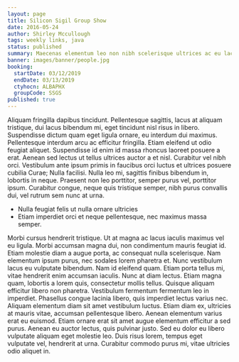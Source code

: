 ```yaml
---
layout: page
title: Silicon Sigil Group Show
date: 2016-05-24
author: Shirley Mccullough
tags: weekly links, java
status: published
summary: Maecenas elementum leo non nibh scelerisque ultrices ac eu lacus.
banner: images/banner/people.jpg
booking:
  startDate: 03/12/2019
  endDate: 03/13/2019
  ctyhocn: ALBAPHX
  groupCode: SSGS
published: true
---
```

Aliquam fringilla dapibus tincidunt. Pellentesque sagittis, lacus at aliquam tristique, dui lacus bibendum mi, eget tincidunt nisl risus in libero. Suspendisse dictum quam eget ligula ornare, eu interdum dui maximus. Pellentesque interdum arcu ac efficitur fringilla. Etiam eleifend ut odio feugiat aliquet. Suspendisse id enim id massa rhoncus laoreet posuere a erat. Aenean sed lectus ut tellus ultrices auctor a et nisl. Curabitur vel nibh orci. Vestibulum ante ipsum primis in faucibus orci luctus et ultrices posuere cubilia Curae; Nulla facilisi. Nulla leo mi, sagittis finibus bibendum in, lobortis in neque. Praesent non leo porttitor, semper purus vel, porttitor ipsum. Curabitur congue, neque quis tristique semper, nibh purus convallis dui, vel rutrum sem nunc at urna.

* Nulla feugiat felis ut nulla ornare ultricies
* Etiam imperdiet orci et neque pellentesque, nec maximus massa semper.

Morbi cursus hendrerit tristique. Ut at magna ac lacus iaculis maximus vel eu ligula. Morbi accumsan magna dui, non condimentum mauris feugiat id. Etiam molestie diam a augue porta, ac consequat nulla scelerisque. Nam elementum ipsum purus, nec sodales lorem pharetra et. Nunc vestibulum lacus eu vulputate bibendum. Nam id eleifend quam.
Etiam porta tellus mi, vitae hendrerit enim accumsan iaculis. Nunc at diam lectus. Etiam magna quam, lobortis a lorem quis, consectetur mollis tellus. Quisque aliquam efficitur libero non pharetra. Vestibulum fermentum fermentum leo in imperdiet. Phasellus congue lacinia libero, quis imperdiet lectus varius nec. Aliquam elementum diam sit amet vestibulum luctus. Etiam diam ex, ultricies at mauris vitae, accumsan pellentesque libero. Aenean elementum varius erat eu euismod. Etiam ornare erat sit amet augue elementum efficitur a sed purus. Aenean eu auctor lectus, quis pulvinar justo. Sed eu dolor eu libero vulputate aliquam eget molestie leo. Duis risus lorem, tempus eget vulputate vel, hendrerit at urna. Curabitur commodo purus mi, vitae ultricies odio aliquet in.
